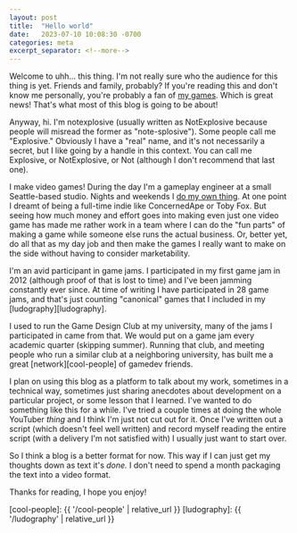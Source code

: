 ```yaml
---
layout: post
title:  "Hello world"
date:   2023-07-10 10:08:30 -0700
categories: meta
excerpt_separator: <!--more-->
---
```


Welcome to uhh... this thing. I'm not really sure who the audience for this thing is yet. <!--more--> Friends and family, probably? If you're reading this and don't know me personally, you're probably a fan of [my games](http://notexplosive.net/). Which is great news! That's what most of this blog is going to be about!


Anyway, hi. I'm notexplosive (usually written as NotExplosive because people will misread the former as "note-splosive"). Some people call me "Explosive." Obviously I have a "real" name, and it's not necessarily a secret, but I like going by a handle in this context. You can call me Explosive, or NotExplosive, or Not (although I don't recommend that last one).

I make video games! During the day I'm a gameplay engineer at a small Seattle-based studio. Nights and weekends I [do my own thing](http://notexplosive.net). At one point I dreamt of being a full-time indie like ConcernedApe or Toby Fox. But seeing how much money and effort goes into making even just one video game has made me rather work in a team where I can do the "fun parts" of making a game while someone else runs the actual business. Or, better yet, do all that as my day job and then make the games I really want to make on the side without having to consider marketability.

I'm an avid participant in game jams. I participated in my first game jam in 2012 (although proof of that is lost to time) and I've been jamming constantly ever since. At time of writing I have participated in 28 game jams, and that's just counting "canonical" games that I included in my [ludography][ludography].

I used to run the Game Design Club at my university, many of the jams I participated in came from that. We would put on a game jam every academic quarter (skipping summer). Running that club, and meeting people who run a similar club at a neighboring university, has built me a great [network][cool-people] of gamedev friends.

I plan on using this blog as a platform to talk about my work, sometimes in a technical way, sometimes just sharing anecdotes about development on a particular project, or some lesson that I learned. I've wanted to do something like this for a while. I've tried a couple times at doing the whole YouTuber _thing_ and I think I'm just not cut out for it. Once I've written out a script (which doesn't feel well written) and record myself reading the entire script (with a delivery I'm not satisfied with) I usually just want to start over.

So I think a blog is a better format for now. This way if I can just get my thoughts down as text it's _done._ I don't need to spend a month packaging the text into a video format.

Thanks for reading, I hope you enjoy!

[cool-people]: {{ '/cool-people' | relative_url }}
[ludography]: {{ '/ludography' | relative_url }}